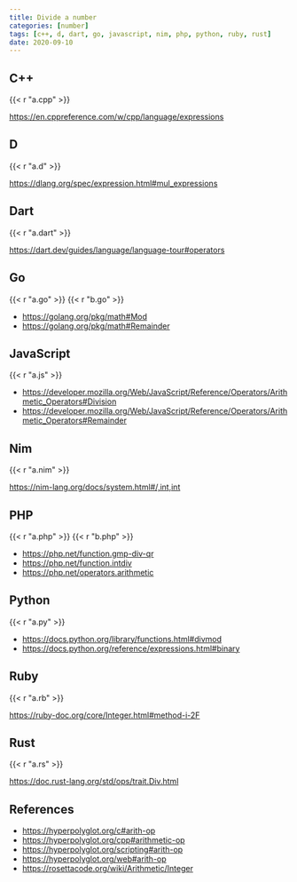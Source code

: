```yaml
---
title: Divide a number
categories: [number]
tags: [c++, d, dart, go, javascript, nim, php, python, ruby, rust]
date: 2020-09-10
---
```


## C++

{{< r "a.cpp" >}}

<https://en.cppreference.com/w/cpp/language/expressions>

## D

{{< r "a.d" >}}

<https://dlang.org/spec/expression.html#mul_expressions>

## Dart

{{< r "a.dart" >}}

<https://dart.dev/guides/language/language-tour#operators>

## Go

{{< r "a.go" >}}
{{< r "b.go" >}}

- <https://golang.org/pkg/math#Mod>
- <https://golang.org/pkg/math#Remainder>

## JavaScript

{{< r "a.js" >}}

- <https://developer.mozilla.org/Web/JavaScript/Reference/Operators/Arithmetic_Operators#Division>
- <https://developer.mozilla.org/Web/JavaScript/Reference/Operators/Arithmetic_Operators#Remainder>

## Nim

{{< r "a.nim" >}}

<https://nim-lang.org/docs/system.html#/,int,int>

## PHP

{{< r "a.php" >}}
{{< r "b.php" >}}

- <https://php.net/function.gmp-div-qr>
- <https://php.net/function.intdiv>
- <https://php.net/operators.arithmetic>

## Python

{{< r "a.py" >}}

- <https://docs.python.org/library/functions.html#divmod>
- <https://docs.python.org/reference/expressions.html#binary>

## Ruby

{{< r "a.rb" >}}

<https://ruby-doc.org/core/Integer.html#method-i-2F>

## Rust

{{< r "a.rs" >}}

<https://doc.rust-lang.org/std/ops/trait.Div.html>

## References

- <https://hyperpolyglot.org/c#arith-op>
- <https://hyperpolyglot.org/cpp#arithmetic-op>
- <https://hyperpolyglot.org/scripting#arith-op>
- <https://hyperpolyglot.org/web#arith-op>
- <https://rosettacode.org/wiki/Arithmetic/Integer>
